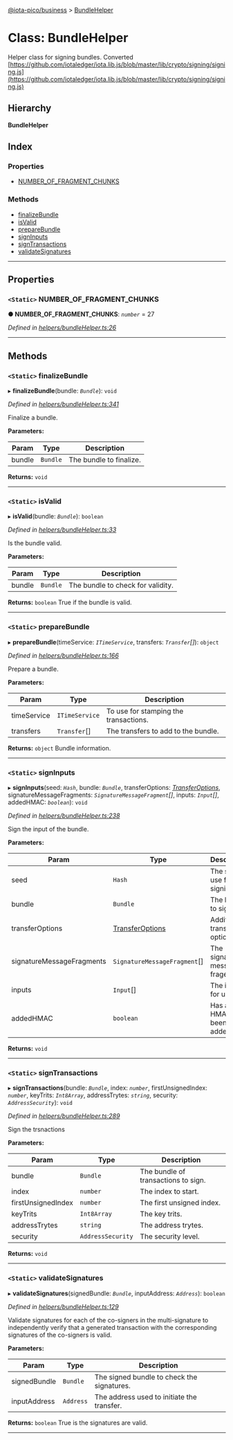 [@iota-pico/business](../README.md) > [BundleHelper](../classes/bundlehelper.md)

# Class: BundleHelper

Helper class for signing bundles. Converted [https://github.com/iotaledger/iota.lib.js/blob/master/lib/crypto/signing/signing.js](https://github.com/iotaledger/iota.lib.js/blob/master/lib/crypto/signing/signing.js)

## Hierarchy

**BundleHelper**

## Index

### Properties

* [NUMBER_OF_FRAGMENT_CHUNKS](bundlehelper.md#number_of_fragment_chunks)

### Methods

* [finalizeBundle](bundlehelper.md#finalizebundle)
* [isValid](bundlehelper.md#isvalid)
* [prepareBundle](bundlehelper.md#preparebundle)
* [signInputs](bundlehelper.md#signinputs)
* [signTransactions](bundlehelper.md#signtransactions)
* [validateSignatures](bundlehelper.md#validatesignatures)

---

## Properties

<a id="number_of_fragment_chunks"></a>

### `<Static>` NUMBER_OF_FRAGMENT_CHUNKS

**● NUMBER_OF_FRAGMENT_CHUNKS**: *`number`* = 27

*Defined in [helpers/bundleHelper.ts:26](https://github.com/iota-pico/business/blob/d578214/src/helpers/bundleHelper.ts#L26)*

___

## Methods

<a id="finalizebundle"></a>

### `<Static>` finalizeBundle

▸ **finalizeBundle**(bundle: *`Bundle`*): `void`

*Defined in [helpers/bundleHelper.ts:341](https://github.com/iota-pico/business/blob/d578214/src/helpers/bundleHelper.ts#L341)*

Finalize a bundle.

**Parameters:**

| Param | Type | Description |
| ------ | ------ | ------ |
| bundle | `Bundle` |  The bundle to finalize. |

**Returns:** `void`

___
<a id="isvalid"></a>

### `<Static>` isValid

▸ **isValid**(bundle: *`Bundle`*): `boolean`

*Defined in [helpers/bundleHelper.ts:33](https://github.com/iota-pico/business/blob/d578214/src/helpers/bundleHelper.ts#L33)*

Is the bundle valid.

**Parameters:**

| Param | Type | Description |
| ------ | ------ | ------ |
| bundle | `Bundle` |  The bundle to check for validity. |

**Returns:** `boolean`
True if the bundle is valid.

___
<a id="preparebundle"></a>

### `<Static>` prepareBundle

▸ **prepareBundle**(timeService: *`ITimeService`*, transfers: *`Transfer`[]*): `object`

*Defined in [helpers/bundleHelper.ts:166](https://github.com/iota-pico/business/blob/d578214/src/helpers/bundleHelper.ts#L166)*

Prepare a bundle.

**Parameters:**

| Param | Type | Description |
| ------ | ------ | ------ |
| timeService | `ITimeService` |  To use for stamping the transactions. |
| transfers | `Transfer`[] |  The transfers to add to the bundle. |

**Returns:** `object`
Bundle information.

___
<a id="signinputs"></a>

### `<Static>` signInputs

▸ **signInputs**(seed: *`Hash`*, bundle: *`Bundle`*, transferOptions: *[TransferOptions](../#transferoptions)*, signatureMessageFragments: *`SignatureMessageFragment`[]*, inputs: *`Input`[]*, addedHMAC: *`boolean`*): `void`

*Defined in [helpers/bundleHelper.ts:238](https://github.com/iota-pico/business/blob/d578214/src/helpers/bundleHelper.ts#L238)*

Sign the input of the bundle.

**Parameters:**

| Param | Type | Description |
| ------ | ------ | ------ |
| seed | `Hash` |  The seed to use for signing. |
| bundle | `Bundle` |  The bundle to sign. |
| transferOptions | [TransferOptions](../#transferoptions) |  Additional transfer options. |
| signatureMessageFragments | `SignatureMessageFragment`[] |  The signature message fragemtns. |
| inputs | `Input`[] |  The input for use. |
| addedHMAC | `boolean` |  Has an HMAC been added. |

**Returns:** `void`

___
<a id="signtransactions"></a>

### `<Static>` signTransactions

▸ **signTransactions**(bundle: *`Bundle`*, index: *`number`*, firstUnsignedIndex: *`number`*, keyTrits: *`Int8Array`*, addressTrytes: *`string`*, security: *`AddressSecurity`*): `void`

*Defined in [helpers/bundleHelper.ts:289](https://github.com/iota-pico/business/blob/d578214/src/helpers/bundleHelper.ts#L289)*

Sign the trsnactions

**Parameters:**

| Param | Type | Description |
| ------ | ------ | ------ |
| bundle | `Bundle` |  The bundle of transactions to sign. |
| index | `number` |  The index to start. |
| firstUnsignedIndex | `number` |  The first unsigned index. |
| keyTrits | `Int8Array` |  The key trits. |
| addressTrytes | `string` |  The address trytes. |
| security | `AddressSecurity` |  The security level. |

**Returns:** `void`

___
<a id="validatesignatures"></a>

### `<Static>` validateSignatures

▸ **validateSignatures**(signedBundle: *`Bundle`*, inputAddress: *`Address`*): `boolean`

*Defined in [helpers/bundleHelper.ts:129](https://github.com/iota-pico/business/blob/d578214/src/helpers/bundleHelper.ts#L129)*

Validate signatures for each of the co-signers in the multi-signature to independently verify that a generated transaction with the corresponding signatures of the co-signers is valid.

**Parameters:**

| Param | Type | Description |
| ------ | ------ | ------ |
| signedBundle | `Bundle` |  The signed bundle to check the signatures. |
| inputAddress | `Address` |  The address used to initiate the transfer. |

**Returns:** `boolean`
True is the signatures are valid.

___

